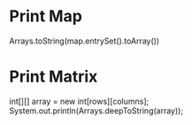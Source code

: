 # Print Map
Arrays.toString(map.entrySet().toArray())

# Print Matrix
int[][] array = new int[rows][columns];
System.out.println(Arrays.deepToString(array));